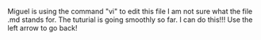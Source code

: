Miguel is using the command "vi" to edit this file
I am not sure what the file .md stands for.
The tuturial is going smoothly so far.
I can do this!!!
Use the left arrow to go back!
